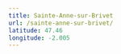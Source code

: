 ```yaml
---
title: Sainte-Anne-sur-Brivet
url: /sainte-anne-sur-brivet/
latitude: 47.46
longitude: -2.005
---
```

